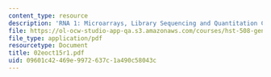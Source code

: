 ```yaml
---
content_type: resource
description: 'RNA 1: Microarrays, Library Sequencing and Quantitation Concepts'
file: https://ol-ocw-studio-app-qa.s3.amazonaws.com/courses/hst-508-genomics-and-computational-biology-fall-2002/09601c42469e9972637c1a490c58043c_02eoct15r1.pdf
file_type: application/pdf
resourcetype: Document
title: 02eoct15r1.pdf
uid: 09601c42-469e-9972-637c-1a490c58043c
---
```

